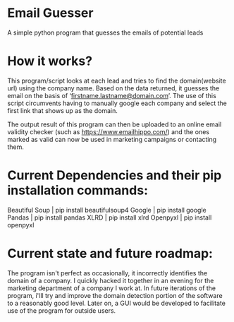 # Email Guesser
 A simple python program that guesses the emails of potential leads

# How it works?
This program/script looks at each lead and tries to find the domain(website url) using the company name. Based on the data returned, it guesses the email on the basis of ‘firstname.lastname@domain.com’. The use of this script circumvents having to manually google each company and select the first link that shows up as the domain.

The output result of this program can then be uploaded to an online email validity checker (such as https://www.emailhippo.com/) and the ones marked as valid can now be used in marketing campaigns or contacting them.


# Current Dependencies and their pip installation commands:
Beautiful Soup      | pip install beautifulsoup4
Google              | pip install google
Pandas              | pip install pandas
XLRD                | pip install xlrd
Openpyxl            | pip install openpyxl


# Current state and future roadmap:
The program isn't perfect as occasionally, it incorrectly identifies the domain of a company. I quickly hacked it together in an evening for the marketing department of a company I work at.
In future iterations of the program, i'lll try and improve the domain detection portion of the software to a reasonably good level. Later on, a GUI would be developed to facilitate use of the program for outside users.